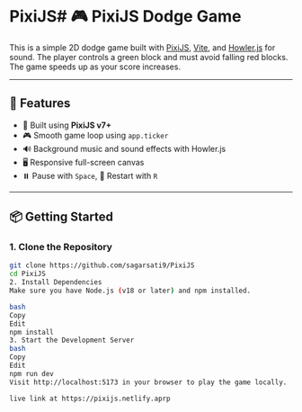 # PixiJS# 🎮 PixiJS Dodge Game

This is a simple 2D dodge game built with [PixiJS](https://pixijs.com/), [Vite](https://vitejs.dev/), and [Howler.js](https://howlerjs.com/) for sound. The player controls a green block and must avoid falling red blocks. The game speeds up as your score increases.

---

## 🚀 Features

- 🎨 Built using **PixiJS v7+**
- 🎮 Smooth game loop using `app.ticker`
- 🔊 Background music and sound effects with Howler.js
- 🖥️ Responsive full-screen canvas
- ⏸️ Pause with `Space`, 🔁 Restart with `R`

---

## 📦 Getting Started

### 1. Clone the Repository

```bash
git clone https://github.com/sagarsati9/PixiJS
cd PixiJS
2. Install Dependencies
Make sure you have Node.js (v18 or later) and npm installed.

bash
Copy
Edit
npm install
3. Start the Development Server
bash
Copy
Edit
npm run dev
Visit http://localhost:5173 in your browser to play the game locally.

live link at https://pixijs.netlify.aprp